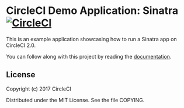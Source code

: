 # CircleCI Demo Application: Sinatra [![CircleCI](https://circleci.com/gh/CircleCI-Public/circleci-demo-ruby-sinatra.svg?style=svg)](https://circleci.com/gh/CircleCI-Public/circleci-demo-ruby-sinatra)

This is an example application showcasing how to run a Sinatra app on CircleCI 2.0.

You can follow along with this project by reading the [documentation](https://circleci.com/docs/2.0/language-ruby/).

## License

Copyright (c) 2017 CircleCI

Distributed under the MIT License. See the file COPYING.


